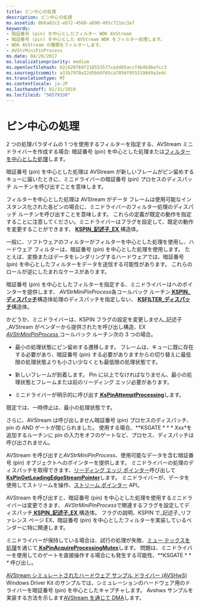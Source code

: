 ```yaml
---
title: ピン中心の処理
description: ピン中心の処理
ms.assetid: 0b6a02c2-e672-4568-a890-491c721ec3a7
keywords:
- 暗証番号 (pin) を中心としたフィルター WDK AVStream
- 暗証番号 (pin) を中心とした AVStream WDK をフィルター処理します。
- WDK AVStream の種類をフィルターします。
- AVStrMiniPinProcess
ms.date: 04/20/2017
ms.localizationpriority: medium
ms.openlocfilehash: b2c620769f218553577cedd85accf4b4bdbefcc3
ms.sourcegitcommit: a33b7978e22d5bb9f65ca7056f955319049a2e4c
ms.translationtype: MT
ms.contentlocale: ja-JP
ms.lasthandoff: 01/31/2019
ms.locfileid: "56579330"
---
```

# <a name="pin-centric-processing"></a>ピン中心の処理





2 つの処理パラダイムの 1 つを使用するフィルターを指定する、AVStream ミニドライバーを作成する場合: 暗証番号 (pin) を中心とした処理または[フィルターを中心とした処理](filter-centric-processing.md)します。

暗証番号 (pin) を中心とした処理は AVStream が新しいフレームがピン留めするキューに届いたときに、ミニドライバーの暗証番号 (pin) プロセスのディスパッチ ルーチンを呼び出すことを意味します。

フィルターを中心とした処理は AVStream がデータ フレームは使用可能なインスタンス化された各ピンの場合に、ミニドライバーのフィルター処理のディスパッチ ルーチンを呼び出すことを意味します。 これらの定義が既定の動作を指定することに注意してください。ミニドライバーはフラグを設定して、既定の動作を変更することができます、 [ **KSPIN\_記述子\_EX** ](https://msdn.microsoft.com/library/windows/hardware/ff563534)構造体。

一般に、ソフトウェアのフィルターがフィルターを中心とした処理を使用し、ハードウェア フィルターは、暗証番号 (pin) を中心とした処理を使用します。 たとえば、変換またはデータをレンダリングするハードウェアでは、暗証番号 (pin) を中心としたフィルターをデータを送信する可能性があります。 これらのロールが逆にしたまれなケースがあります。

暗証番号 (pin) を中心としたフィルターを指定する、ミニドライバーはへのポインターを提供します、 *AVStrMiniPinProcess*各コールバック ルーチン[ **KSPIN\_ディスパッチ**](https://msdn.microsoft.com/library/windows/hardware/ff563535)構造体処理のディスパッチを指定しない、 [ **KSFILTER\_ディスパッチ**](https://msdn.microsoft.com/library/windows/hardware/ff562554)構造体。

かどうか、ミニドライバーは、KSPIN フラグの設定を変更しません\_記述子\_AVStream がベンダーから提供されたを呼び出し構造、EX [ *AVStrMiniPinProcess* ](https://msdn.microsoft.com/library/windows/hardware/ff556351)コールバック ルーチン次の 3 つの場合。

-   最小の処理状態にピン留めする遷移します。 フレームは、キューに既に存在する必要があり、暗証番号 (pin) する必要がありますからの切り替えに最低限の処理状態よりも小さい少なくとも最低限の処理状態です。

-   新しいフレームが到着します。 Pin に以上でなければなりません、最小の処理状態とフレームまたは前のリーディング エッジ必要があります。

-   ミニドライバーが明示的に呼び出す[ **KsPinAttemptProcessing**](https://msdn.microsoft.com/library/windows/hardware/ff563494)します。

既定では、一時停止は、最小の処理状態です。

さらに、AVStream は呼び出しません暗証番号 (pin) プロセスのディスパッチ、pin の AND ゲートが閉じられました。 使用する場合、**KSGATE * * * Xxx*を追加するルーチンに pin の入力をオフのゲートなど、プロセス、ディスパッチは呼び出されません。

AVStream を呼び出すと*AVStrMiniPinProcess*、使用可能なデータを含む暗証番号 (pin) オブジェクトへのポインターを提供します。 ミニドライバーの処理のディスパッチを取得できます、[リーディング エッジ ポインター](leading-and-trailing-edge-stream-pointers.md)呼び出して[ **KsPinGetLeadingEdgeStreamPointer**](https://msdn.microsoft.com/library/windows/hardware/ff563513)します。 ミニドライバーが、データを使用してストリームを操作、[ストリーム ポインター](stream-pointers.md) API。

AVStream を呼び出すと、暗証番号 (pin) を中心とした処理を使用するミニドライバーは変更できます、 *AVStrMiniPinProcess*で関連するフラグを設定してディスパッチ[ **KSPIN\_記述子\_EX** ](https://msdn.microsoft.com/library/windows/hardware/ff563534)構造体。 フラグの説明、KSPIN で\_記述子\_リファレンス ページ EX、暗証番号 (pin) を中心としたフィルターを実装しているベンダーに特に関連します。

ミニドライバーが保持している場合は、試行の処理が失敗、[ミュー テックスを処理](processing-mutex-in-avstream.md)を通じて[ **KsPinAcquireProcessingMutex**](https://msdn.microsoft.com/library/windows/hardware/ff563488)します。 問題は、ミニドライバーを使用してのゲートを直接操作する場合にも発生する可能性、**KSGATE * * *\** 呼び出し。

[AVStream シミュレートされたハードウェア サンプル ドライバー (AVSHwS)](https://go.microsoft.com/fwlink/p/?linkid=256083) Windows Driver Kit のサンプルでは、シミュレーションのハードウェア用のドライバーを暗証番号 (pin) を中心としたキャプチャします。 Avshws サンプルを実装する方法を示します[AVStream を通じて DMA](avstream-dma-services.md)します。

 

 




